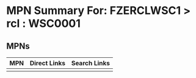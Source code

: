 



# MPN Summary For: FZERCLWSC1 > rcl : WSC0001

## MPNs
  

|MPN|Direct Links|Search Links|
| :--- | :--- | :--- |
||||
